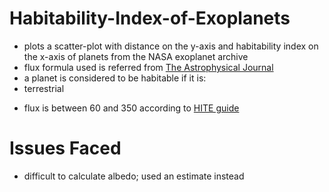 # Habitability-Index-of-Exoplanets
 - plots a scatter-plot with distance on the y-axis and habitability index on the x-axis of planets from the NASA exoplanet archive
 - flux formula used is referred from [The Astrophysical Journal](https://iopscience.iop.org/article/10.1088/0004-637X/814/2/91#apj521048s2)
 - a planet is considered to be habitable if it is:
 - terrestrial
 * flux is between 60 and 350 according to [HITE guide](https://vplapps.astro.washington.edu/vpltools/hite/HITETutorial.pdf)


# Issues Faced
- difficult to calculate albedo; used an estimate instead
